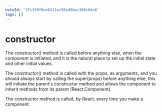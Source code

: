 ```yaml
---
noteId: '37c3f0f0ee8211ec95ed6bec380c6da6'
tags: []
---
```


# constructor

The constructor() method is called before anything else, when the component is initiated, and it is the natural place to set up the initial state and other initial values.

The constructor() method is called with the props, as arguments, and you should always start by calling the super(props) before anything else, this will initiate the parent's constructor method and allows the component to inherit methods from its parent (React.Component).

The constructor method is called, by React, every time you make a component:
